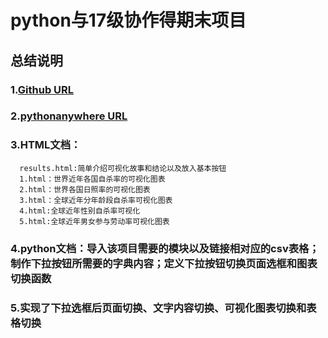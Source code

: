# python与17级协作得期末项目


## 总结说明
### 1.[Github URL](https://github.com/QSWing/python)
### 2.[pythonanywhere URL](QSWing.pythonanywhere.com)
### 3.HTML文档：
      results.html:简单介绍可视化故事和结论以及放入基本按钮
      1.html：世界近年各国自杀率的可视化图表
      2.html：世界各国日照率的可视化图表
      3.html：全球近年分年龄段自杀率可视化图表
      4.html:全球近年性别自杀率可视化
      5.html:全球近年男女参与劳动率可视化图表
### 4.python文档：导入该项目需要的模块以及链接相对应的csv表格；制作下拉按钮所需要的字典内容；定义下拉按钮切换页面选框和图表切换函数
### 5.实现了下拉选框后页面切换、文字内容切换、可视化图表切换和表格切换
 
